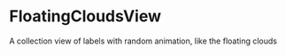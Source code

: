 FloatingCloudsView
==================

A collection view of labels with random animation, like the floating clouds
